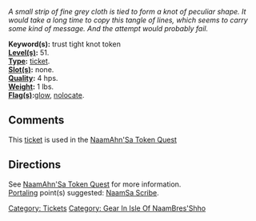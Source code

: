 *A small strip of fine grey cloth is tied to form a knot of peculiar
shape. It would take a long time to copy this tangle of lines, which
seems to carry some kind of message. And the attempt would probably
fail.*

**Keyword(s):** trust tight knot token  
**[Level(s)](Object_Level "wikilink"):** 51.  
**[Type](:Category:_Object_Types "wikilink"):**
[ticket](:Category:_Tickets "wikilink").  
**[Slot(s)](Object_Slots "wikilink"):** none.  
**[Quality](Object_Quality "wikilink"):** 4 hps.  
**[Weight](Object_Weight "wikilink"):** 1 lbs.  
**[Flag(s)](:Category:_Object_Flags "wikilink"):**[glow](Glow_Flag "wikilink"),
[nolocate](Nolocate_Flag "wikilink").  

## Comments

This [ticket](:Category:_Tickets "wikilink") is used in the [NaamAhn'Sa
Token Quest](NaamAhn'Sa_Token_Quest "wikilink")

## Directions

See [NaamAhn'Sa Token Quest](NaamAhn'Sa_Token_Quest "wikilink") for more
information.  
[Portaling](Portal "wikilink") point(s) suggested: [NaamSa
Scribe](Scribe "wikilink").  

[Category: Tickets](Category:_Tickets "wikilink") [Category: Gear In
Isle Of
NaamBres'Shho](Category:_Gear_In_Isle_Of_NaamBres'Shho "wikilink")
